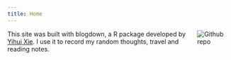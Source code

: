 ```yaml
---
title: Home
---
```


[<img src="https://github.com/JinjiPang/kimki/raw/main/profile.jpg" style="max-width:15%;min-width:40px;float:right;" alt="Github repo" />](https://github.com/JinjiPang/jinji)

This site was built with blogdown, a R package developed by [Yihui Xie](https://yihui.org). 
I use it to record my random thoughts, travel and reading notes.

